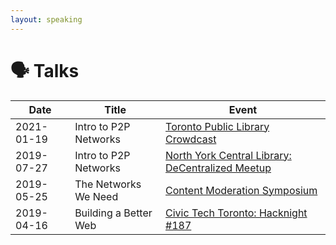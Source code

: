 ```yaml
---
layout: speaking
---
```


# 🗣️ Talks


| Date       | Title                 | Event                                                                                                                           |
|------------|-----------------------|---------------------------------------------------------------------------------------------------------------------------------|
| 2021-01-19 | Intro to P2P Networks | [Toronto Public Library Crowdcast](https://www.crowdcast.io/e/peernetworks/) |
| 2019-07-27 | Intro to P2P Networks | [North York Central Library: DeCentralized Meetup](https://tomesh.net/2019-07-27/north-york-central-library/) |
| 2019-05-25 | The Networks We Need  | [Content Moderation Symposium](https://contentmoderation.art/)                                                                  |
| 2019-04-16 | Building a Better Web | [Civic Tech Toronto: Hacknight #187](https://www.youtube.com/watch?v=Qg9-k7tguvI)                                                 |
